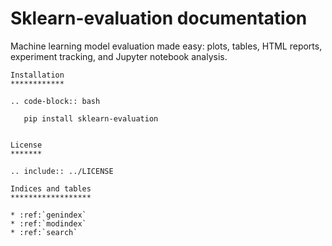 # Sklearn-evaluation documentation

Machine learning model evaluation made easy: plots, tables, HTML reports, experiment tracking, and Jupyter notebook analysis.

```{eval-rst}
Installation
************

.. code-block:: bash

   pip install sklearn-evaluation
```

```{tableofcontents}
```

```{eval-rst}
License
*******

.. include:: ../LICENSE
```

```{eval-rst}
Indices and tables
******************

* :ref:`genindex`
* :ref:`modindex`
* :ref:`search`
```
